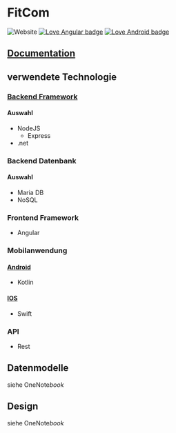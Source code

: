 # FitCom
![Website](https://img.shields.io/website?down_color=red&down_message=offline&label=Blog&up_color=green&up_message=online&url=https%3A%2F%2Ffitcom.tech)
[![Love Angular badge](https://img.shields.io/badge/angular-passion-darkred?logo=angular&angular=passion)](https://www.github.com/angular/angular)
[![Love Android badge](https://img.shields.io/badge/android-love-darkgreen?logo=android&android=love)](https://developer.android.com/)
## [Documentation](https://github.com/SuperLonci/FitComDoc)
## verwendete Technologie
### [Backend Framework](backend/backend.md)
#### Auswahl 
- NodeJS 
    - Express
- .net
### Backend Datenbank
#### Auswahl
- Maria DB
- NoSQL
### Frontend Framework
- Angular
### Mobilanwendung
#### [Android](android_app/android_app.md)
- Kotlin
#### [IOS](ios_app/ios_app.md)
- Swift
### API
- Rest
## Datenmodelle
siehe OneNote*book*
## Design
siehe OneNote*book*
